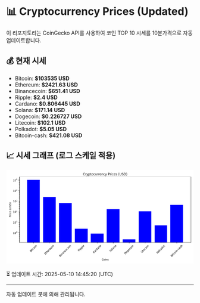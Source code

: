 
# 📊 Cryptocurrency Prices (Updated)

이 리포지토리는 CoinGecko API를 사용하여 코인 TOP 10 시세를 10분가격으로 자동 업데이트합니다.

## 💰 현재 시세
- Bitcoin: **$103535 USD**
- Ethereum: **$2421.63 USD**
- Binancecoin: **$651.41 USD**
- Ripple: **$2.4 USD**
- Cardano: **$0.806445 USD**
- Solana: **$171.14 USD**
- Dogecoin: **$0.226727 USD**
- Litecoin: **$102.1 USD**
- Polkadot: **$5.05 USD**
- Bitcoin-cash: **$421.08 USD**

## 📈 시세 그래프 (로그 스케일 적용)
![Crypto Prices](crypto_prices.png)

⏳ 업데이트 시간: 2025-05-10 14:45:20 (UTC)

---
자동 업데이트 봇에 의해 관리됩니다.
